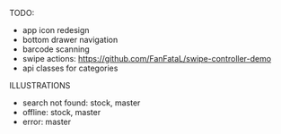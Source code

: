 
TODO:
- app icon redesign
- bottom drawer navigation
- barcode scanning
- swipe actions: https://github.com/FanFataL/swipe-controller-demo
- api classes for categories


ILLUSTRATIONS
- search not found: stock, master
- offline: stock, master
- error: master